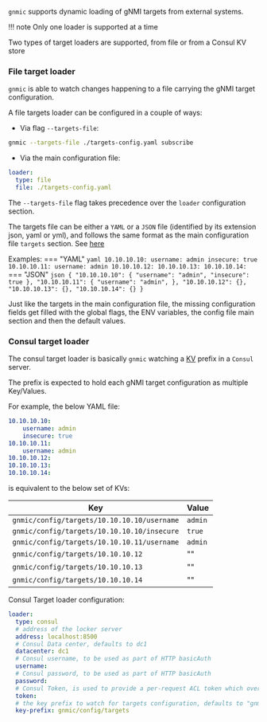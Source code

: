 `gnmic` supports dynamic loading of gNMI targets from external systems.

!!! note
    Only one loader is supported at a time

Two types of target loaders are supported, from file or from a Consul KV store

### File target loader
`gnmic` is able to watch changes happening to a file carrying the gNMI target configuration.

A file targets loader can be configured in a couple of ways:

- Via flag `--targets-file`:

``` bash
gnmic --targets-file ./targets-config.yaml subscribe
```

- Via the main configuration file:
  
``` yaml
loader:
  type: file
  file: ./targets-config.yaml
```

The `--targets-file` flag takes precedence over the `loader` configuration section.

The targets file can be either a `YAML` or a `JSON` file (identified by its extension json, yaml or yml), and follows the same format as the main configuration file `targets` section.
See [here](../user_guide/targets.md#target-option)

Examples:
=== "YAML"
    ```yaml
    10.10.10.10:
        username: admin
        insecure: true
    10.10.10.11:
        username: admin
    10.10.10.12:
    10.10.10.13:
    10.10.10.14:
    ```
=== "JSON"
    ```json
    {
        "10.10.10.10": {
            "username": "admin",
            "insecure": true
        },
         "10.10.10.11": {
            "username": "admin",
        },
         "10.10.10.12": {},
         "10.10.10.13": {},
         "10.10.10.14": {}
    }
    ```

Just like the targets in the main configuration file, the missing configuration fields get filled with the global flags, 
the ENV variables, the config file main section and then the default values.


### Consul target loader

The consul target loader is basically `gnmic` watching a [KV](https://www.consul.io/docs/dynamic-app-config/kv) prefix in a `Consul` server.

The prefix is expected to hold each gNMI target configuration as multiple Key/Values.

For example, the below YAML file:
```yaml
10.10.10.10:
    username: admin
    insecure: true
10.10.10.11:
    username: admin
10.10.10.12:
10.10.10.13:
10.10.10.14:
```

is equivalent to the below set of KVs:

| **Key**                                     | **Value** |
| --------------------------------------------|-----------|
| `gnmic/config/targets/10.10.10.10/username` | `admin`   |
| `gnmic/config/targets/10.10.10.10/insecure` | `true`    |
| `gnmic/config/targets/10.10.10.11/username` | `admin`   |
| `gnmic/config/targets/10.10.10.12`          | ""        |
| `gnmic/config/targets/10.10.10.13`          | ""        |
| `gnmic/config/targets/10.10.10.14`          | ""        |


Consul Target loader configuration:

```yaml
loader:
  type: consul
  # address of the locker server
  address: localhost:8500
  # Consul Data center, defaults to dc1
  datacenter: dc1
  # Consul username, to be used as part of HTTP basicAuth
  username:
  # Consul password, to be used as part of HTTP basicAuth
  password:
  # Consul Token, is used to provide a per-request ACL token which overrides the agent's default token
  token:
  # the key prefix to watch for targets configuration, defaults to "gnmic/config/targets"
  key-prefix: gnmic/config/targets
```